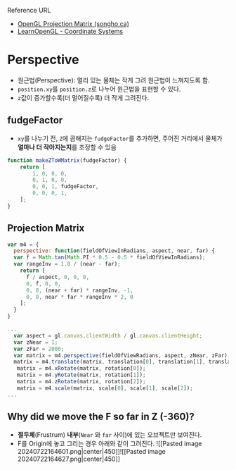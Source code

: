 
Reference URL
- [OpenGL Projection Matrix (songho.ca)](https://www.songho.ca/opengl/gl_projectionmatrix.html)
- [LearnOpenGL - Coordinate Systems](https://learnopengl.com/Getting-started/Coordinate-Systems)

# Perspective

- 원근법(Perspective): 멀리 있는 물체는 작게 그려 원근법이 느껴지도록 함.
- `position.xy`를 `position.z`로 나누어 원근법을 표현할 수 있다.
- `z`값이 증가할수록(더 멀어질수록) 더 작게 그려진다.

## fudgeFactor

- `xy`를 나누기 전,  `Z`에 곱해지는 `fudgeFactor`를 추가하면, 주어진 거리에서 물체가 **얼마나 더 작아지는지**를 조정할 수 있음

```js title:'fudgeFactor in Matrix' 
function makeZToWMatrix(fudgeFactor) {
	return [
		1, 0, 0, 0,
		0, 1, 0, 0,
		0, 0, 1, fudgeFactor,
		0, 0, 0, 1,
	];
}
```

## Projection Matrix 

```js title:'perspective' 
var m4 = {
  perspective: function(fieldOfViewInRadians, aspect, near, far) {
  var f = Math.tan(Math.PI * 0.5 - 0.5 * fieldOfViewInRadians);
  var rangeInv = 1.0 / (near - far);
    return [
      f / aspect, 0, 0, 0,
      0, f, 0, 0, 
      0, 0, (near + far) * rangeInv, -1,
      0, 0, near * far * rangeInv * 2, 0
    ];
  }
}
```

```js title:drawScene()
...
  var aspect = gl.canvas.clientWidth / gl.canvas.clientHeight;
  var zNear = 1;
  var zFar = 2000;
  var matrix = m4.perspective(fieldOfViewRadians, aspect, zNear, zFar);
  matrix = m4.translate(matrix, translation[0], translation[1], translation[2]);
   matrix = m4.xRotate(matrix, rotation[0]);
   matrix = m4.yRotate(matrix, rotation[1]);
   matrix = m4.zRotate(matrix, rotation[2]);
   matrix = m4.scale(matrix, scale[0], scale[1], scale[2]);
...
```

## Why did we move the F so far in Z (-360)?

- **절두체**(Frustrum) **내부**(`Near` 와 `far` 사이)에 있는 오브젝트만 보여진다.  
- F를 Origin에 놓고 그리는 경우 아래와 같이 그려진다.
![[Pasted image 20240722164601.png|center|450]]![[Pasted image 20240722164627.png|center|450]]


